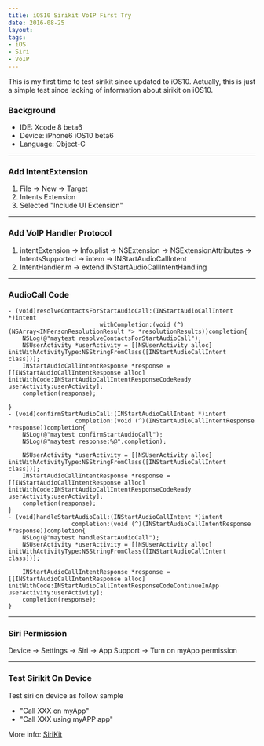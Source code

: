 ```yaml
---
title: iOS10 Sirikit VoIP First Try
date: 2016-08-25
layout:
tags: 
- iOS
- Siri
- VoIP
---
```


This is my first time to test sirikit since updated to iOS10. Actually, this is just a simple test since lacking of information about sirikit on iOS10.
<!--more-->



### Background
* IDE: Xcode 8 beta6
* Device: iPhone6 iOS10 beta6
* Language: Object-C

----

### Add IntentExtension
1. File -> New -> Target
2. Intents Extension
3. Selected "Include UI Extension"


-----


### Add VoIP Handler Protocol
1. intentExtension -> Info.plist -> NSExtension -> NSExtensionAttributes -> IntentsSupported -> intem -> INStartAudioCallIntent
2. IntentHandler.m -> extend INStartAudioCallIntentHandling

-----

### AudioCall Code
```object-c
- (void)resolveContactsForStartAudioCall:(INStartAudioCallIntent *)intent
                          withCompletion:(void (^)(NSArray<INPersonResolutionResult *> *resolutionResults))completion{
    NSLog(@"maytest resolveContactsForStartAudioCall");
    NSUserActivity *userActivity = [[NSUserActivity alloc] initWithActivityType:NSStringFromClass([INStartAudioCallIntent class])];
    INStartAudioCallIntentResponse *response = [[INStartAudioCallIntentResponse alloc] initWithCode:INStartAudioCallIntentResponseCodeReady userActivity:userActivity];
    completion(response);
    
}
- (void)confirmStartAudioCall:(INStartAudioCallIntent *)intent
                   completion:(void (^)(INStartAudioCallIntentResponse *response))completion{
    NSLog(@"maytest confirmStartAudioCall");
    NSLog(@"maytest response:%@",completion);
    
    NSUserActivity *userActivity = [[NSUserActivity alloc] initWithActivityType:NSStringFromClass([INStartAudioCallIntent class])];
    INStartAudioCallIntentResponse *response = [[INStartAudioCallIntentResponse alloc] initWithCode:INStartAudioCallIntentResponseCodeReady userActivity:userActivity];
    completion(response);
}
- (void)handleStartAudioCall:(INStartAudioCallIntent *)intent
                  completion:(void (^)(INStartAudioCallIntentResponse *response))completion{
    NSLog(@"maytest handleStartAudioCall");
    NSUserActivity *userActivity = [[NSUserActivity alloc] initWithActivityType:NSStringFromClass([INStartAudioCallIntent class])];
    
    INStartAudioCallIntentResponse *response = [[INStartAudioCallIntentResponse alloc] initWithCode:INStartAudioCallIntentResponseCodeContinueInApp userActivity:userActivity];
    completion(response);
}

```


------



### Siri Permission
Device -> Settings -> Siri -> App Support -> Turn on myApp permission


-----


### Test Sirikit On Device
Test siri on device as follow sample

* "Call XXX on myApp"
* "Call XXX using myAPP app"


More info: [SiriKit](https://developer.apple.com/library/prerelease/content/documentation/Intents/Conceptual/SiriIntegrationGuide/index.html#//apple_ref/doc/uid/TP40016875-CH11-SW1)
